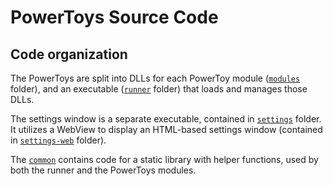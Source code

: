 # PowerToys Source Code

## Code organization
The PowerToys are split into DLLs for each PowerToy module ([`modules`](/src/modules) folder), and an executable ([`runner`](/src/runner) folder) that loads and manages those DLLs.

The settings window is a separate executable, contained in [`settings`](/src/settings) folder. It utilizes a WebView to display an HTML-based settings window (contained in [`settings-web`](/src/settings-web) folder).

The [`common`](/src/common) contains code for a static library with helper functions, used by both the runner and the PowerToys modules.
